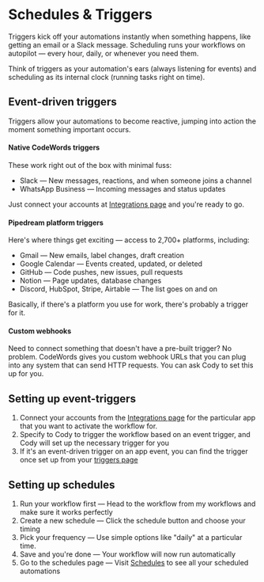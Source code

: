 # Schedules & Triggers

Triggers kick off your automations instantly when something happens, like getting an email or a Slack message. Scheduling runs your workflows on autopilot — every hour, daily, or whenever you need them.

Think of triggers as your automation's ears (always listening for events) and scheduling as its internal clock (running tasks right on time).

## Event-driven triggers

Triggers allow your automations to become reactive, jumping into action the moment something important occurs.

#### Native CodeWords triggers

These work right out of the box with minimal fuss:

* Slack — New messages, reactions, and when someone joins a channel
* WhatsApp Business — Incoming messages and status updates

Just connect your accounts at  [Integrations page](https://codewords.agemo.ai/account/integrations/) and you're ready to go.

#### Pipedream platform triggers

Here's where things get exciting — access to 2,700+ platforms, including:

* Gmail — New emails, label changes, draft creation
* Google Calendar — Events created, updated, or deleted
* GitHub — Code pushes, new issues, pull requests
* Notion — Page updates, database changes
* Discord, HubSpot, Stripe, Airtable — The list goes on and on

Basically, if there's a platform you use for work, there's probably a trigger for it.

#### Custom webhooks

Need to connect something that doesn't have a pre-built trigger? No problem. CodeWords gives you custom webhook URLs that you can plug into any system that can send HTTP requests. You can ask Cody to set this up for you.

## **Setting up event-triggers**

1. Connect your accounts from the [Integrations page](https://codewords.agemo.ai/account/integrations/) for the particular app that you want to activate the workflow for.
2. Specify to Cody to trigger the workflow based on an event trigger, and Cody will set up the necessary trigger for you
3. If it's an event-driven trigger on an app event, you can find the trigger once set up from your [triggers page](https://codewords.agemo.ai/workflows/triggers)

## **Setting up schedules**

1. Run your workflow first — Head to the workflow from my workflows and make sure it works perfectly
2. Create a new schedule — Click the schedule button and choose your timing
3. Pick your frequency — Use simple options like  "daily" at a particular time.
4. Save and you're done — Your workflow will now run automatically
5. Go to the schedules page — Visit [Schedules](https://codewords.agemo.ai/workflows/schedule) to see all your scheduled automations

<figure><img src="../../.gitbook/assets/schedule (1).gif" alt=""><figcaption></figcaption></figure>
